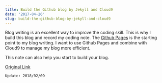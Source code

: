 ```yaml
---
title: Build the Github blog by Jekyll and Cloud9
date: '2017-04-26'
slug: build-the-github-blog-by-jekyll-and-cloud9
---
```


Blog writing is an excellent way to improve the coding skill. This is why I build this blog and record my coding note. The [Github Pages](https://pages.github.com/) is the starting point to my blog writing. I want to use Github Pages and combine with Cloud9 to manage my blog more efficient.  

This note can also help you start to build your blog.

[Original Link](https://nanhung.github.io/2017/04/Build-the-Github-blog-by-Jekyll-and-Cloud-9.html)

`Update: 2018/02/09`